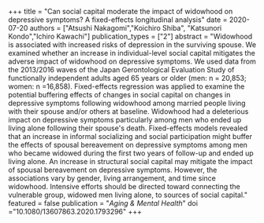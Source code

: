 +++
title = "Can social capital moderate the impact of widowhood on depressive symptoms? A fixed-effects longitudinal analysis"
date = 2020-07-20
authors = ["Atsushi Nakagomi","Koichiro Shiba", "Katsunori Kondo","Ichiro Kawachi"]
publication_types = ["2"]
abstract = "Widowhood is associated with increased risks of depression in the surviving spouse. We examined whether an increase in individual-level social capital mitigates the adverse impact of widowhood on depressive symptoms. We used data from the 2013/2016 waves of the Japan Gerontological Evaluation Study of functionally independent adults aged 65 years or older (men: n = 20,853; women: n =16,858). Fixed-effects regression was applied to examine the potential buffering effects of changes in social capital on changes in depressive symptoms following widowhood among married people living with their spouse and/or others at baseline. Widowhood had a deleterious impact on depressive symptoms particularly among men who ended up living alone following their spouse's death. Fixed-effects models revealed that an increase in informal socializing and social participation might buffer the effects of spousal bereavement on depressive symptoms among men who became widowed during the first two years of follow-up and ended up living alone. An increase in structural social capital may mitigate the impact of spousal bereavement on depressive symptoms. However, the associations vary by gender, living arrangement, and time since widowhood. Intensive efforts should be directed toward connecting the vulnerable group, widowed men living alone, to sources of social capital."
featured = false
publication = "*Aging & Mental Health*"
doi ="10.1080/13607863.2020.1793296"
+++

